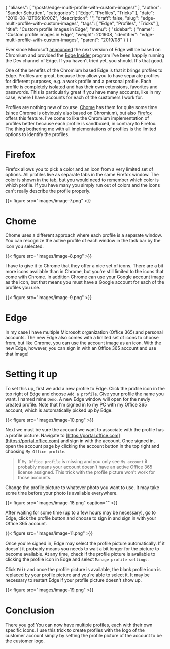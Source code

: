 {
  "aliases": [
    "/posts/edge-multi-profile-with-custom-images/"
  ],
  "author": "Sander Schutten",
  "categories": [
    "Edge",
    "Profiles",
    "Tricks"
  ],
  "date": "2019-08-12T06:18:00Z",
  "description": "",
  "draft": false,
  "slug": "edge-multi-profile-with-custom-images",
  "tags": [
    "Edge",
    "Profiles",
    "Tricks"
  ],
  "title": "Custom profile images in Edge",
  "menu": {
    "sidebar": {
      "name": "Custom profile images in Edge",
      "weight": 201908,
      "identifier": "edge-multi-profile-with-custom-images",
      "parent": "2019/08"
    }
  }
}


Ever since Microsoft [announced](https://blogs.windows.com/windowsexperience/2018/12/06/microsoft-edge-making-the-web-better-through-more-open-source-collaboration/) the next version of Edge will be based on Chromium and provided the [Edge Insider](https://www.microsoftedgeinsider.com/en-us/) program I've been happily running the Dev channel of Edge. If you haven't tried yet, you should. It's that good.

One of the benefits of the Chromium based Edge is that it brings profiles to Edge. Profiles are great, because they allow you to have separate profiles for different purposes, e.g. a work profile and a personal profile. Each profile is completely isolated and has their own extensions, favorites and passwords. This is particularly great if you have many accounts, like in my case, where I have accounts for each of the customers I work for.

Profiles are nothing new of course. [Chome](https://support.google.com/chrome/answer/2364824?co=GENIE.Platform%3DDesktop&hl=en) has them for quite some time (since Chrome is obviously also based on Chromium), but also [Firefox](https://support.mozilla.org/en-US/kb/profile-manager-create-remove-switch-firefox-profiles?redirectlocale=en-US&redirectslug=profile-manager-create-and-remove-firefox-profiles) offers this feature. I've come to like the Chromium implementation of profiles better because each profile is sandboxed, in contrary to Firefox. The thing bothering me with all implementations of profiles is the limited options to identify the profiles.

# Firefox

Firefox allows you to pick a color and an icon from a very limited set of options. All profiles live as separate tabs in the same Firefox window. The color is shown in the tab, but you would need to remember which color is which profile. If you have many you simply run out of colors and the icons can't really describe the profile properly.

{{< figure src="images/image-7.png" >}}

# Chome

Chome uses a different approach where each profile is a separate window. You can recognize the active profile of each window in the task bar by the icon you selected.

{{< figure src="images/image-8.png" >}}

I have to give it to Chrome that they offer a nice set of icons. There are a bit more icons available than in Chrome, but you're still limited to the icons that come with Chrome. In addition Chrome can use your Google account image as the icon, but that means you must have a Google account for each of the profiles you use.

{{< figure src="images/image-9.png" >}}

# Edge

In my case I have multiple Microsoft organization (Office 365) and personal accounts. The new Edge also comes with a limited set of icons to choose from, but like Chrome, you can use the account image as an icon. With the new Edge, however, you can sign in with an Office 365 account and use that image!

# Setting it up

To set this up, first we add a new profile to Edge. Click the profile icon in the top right of Edge and choose `Add a profile`. Give your profile the name you want. I named mine `Demo`. A new Edge window will open for the newly created profile. Note that I'm signed in to my PC with my Office 365 account, which is automatically picked up by Edge.

{{< figure src="images/image-10.png" >}}

Next we must be sure the account we want to associate with the profile has a profile picture. Navigate to [https://portal.office.com](https://portal.office.com) and sign in with the account. Once signed in, open the account page by clicking the account button in the top right and choosing `My Office profile`.

> If `My Office profile` is missing and you only see `My account` it probably means your account doesn't have an active Office 365 license assigned. This trick with the profile picture won't work for those accounts.

Change the profile picture to whatever photo you want to use. It may take some time before your photo is available everywhere.

{{< figure src="images/image-18.png" caption="" >}}

After waiting for some time (up to a few hours may be necessary), go to Edge, click the profile button and choose to sign in and sign in with your Office 365 account.

{{< figure src="images/image-11.png" >}}

Once you're signed in, Edge may select the profile picture automatically. If it doesn't it probably means you needs to wait a bit longer for the picture to become available. At any time, check if the profile picture is available to clicking the profile icon in Edge and select `Manage profile settings`.

Click `Edit` and once the profile picture is available, the blank profile icon is replaced by your profile picture and you're able to select it. It may be necessary to restart Edge if your profile picture doesn't show up.

{{< figure src="images/image-19.png" >}}

# Conclusion

There you go! You can now have multiple profiles, each with their own specific icons. I use this trick to create profiles with the logo of the customer account simply by setting the profile picture of the account to be the customer logo.

